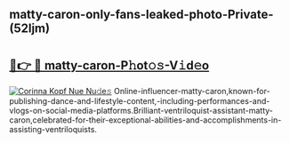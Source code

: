 ## matty-caron-only-fans​-leaked-photo​-Private-(52ljm)


# <h2><a href="https://mediaupload.pro?title=matty-caron&ref=git">🔗👉 🔴 matty-caron-P𝚑ot𝚘𝚜-V𝚒d𝚎o</a></h2>

[![Corinna Kopf Nue Nu𝚍e𝚜](https://i.imgur.com/0qMVB7G.gif)](https://mediaupload.pro?title=matty-caron&ref=git)
Online-influencer-matty-caron,known-for-publishing-dance-and-lifestyle-content,-including-performances-and-vlogs-on-social-media-platforms.Brilliant-ventriloquist-assistant-matty-caron,celebrated-for-their-exceptional-abilities-and-accomplishments-in-assisting-ventriloquists.  